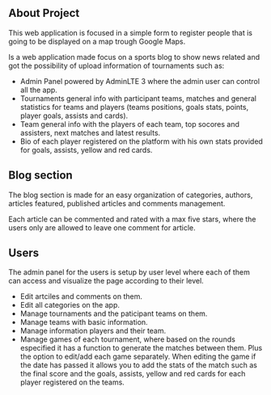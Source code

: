 ## About Project

This web application is focused in a simple form to register people that is going to be displayed on a map trough Google Maps.

Is a web application made focus on a sports blog to show news related and got the possibility of upload information of tournaments such as:

- Admin Panel powered by AdminLTE 3 where the admin user can control all the app.
- Tournaments general info with participant teams, matches and general statistics for teams and players (teams positions, goals stats, points, player goals, assists and cards).
- Team general info with the players of each team, top socores and assisters, next matches and latest results.
- Bio of each player registered on the platform with his own stats provided for goals, assists, yellow and red cards.

## Blog section

The blog section is made for an easy organization of categories, authors, articles featured, published articles and comments management.

Each article can be commented and rated with a max five stars, where the users only are allowed to leave one comment for article.

## Users

The admin panel for the users is setup by user level where each of them can access and visualize the page according to their level.

- Edit artciles and comments on them.
- Edit all categories on the app.
- Manage tournaments and the paticipant teams on them.
- Manage teams with basic information.
- Manage information players and their team.
- Manage games of each tournament, where based on the rounds especified it has a function to generate the matches between them. Plus the option to edit/add each game separately. When editing the game if the date has passed it allows you to add the stats of the match such as the final score and the goals, assists, yellow and red cards for each player registered on the teams.
